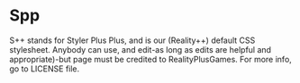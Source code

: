 # Spp
S++ stands for Styler Plus Plus, and is our (Reality++) default CSS stylesheet. Anybody can use, and edit-as long as edits are helpful and appropriate)-but page must be credited to RealityPlusGames. For more info, go to LICENSE file.
